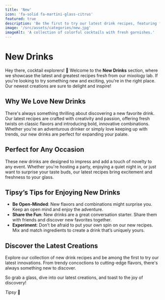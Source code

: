 ```yaml
---
title: 'New'
icon: 'fa-solid fa-martini-glass-citrus'
featured: true
description: 'Be the first to try our latest drink recipes, featuring fresh and innovative flavors. Perfect for adventurous cocktail lovers!'
image: '/src/assets/categories/new.jpg'
imageAlt: 'A collection of colorful cocktails with fresh garnishes.'
---
```


# New Drinks

Hey there, cocktail explorers! 🍹 Welcome to the **New Drinks** section, where we showcase the latest and greatest recipes fresh from our mixology lab. If you're looking to try something new and exciting, you're in the right place. Our newest creations are sure to delight and inspire!

## Why We Love New Drinks

There's always something thrilling about discovering a new favorite drink. Our latest recipes are crafted with creativity and passion, offering fresh twists on classic flavors and introducing bold, innovative combinations. Whether you're an adventurous drinker or simply love keeping up with trends, our new drinks are perfect for expanding your palate.

## Perfect for Any Occasion

These new drinks are designed to impress and add a touch of novelty to any event. Whether you're hosting a party, enjoying a quiet night in, or just want to surprise your taste buds, our latest recipes bring excitement and freshness to your glass.

## Tipsy’s Tips for Enjoying New Drinks

-   **Be Open-Minded**: New flavors and combinations might surprise you. Keep an open mind and enjoy the adventure.
-   **Share the Fun**: New drinks are a great conversation starter. Share them with friends and discover new favorites together.
-   **Experiment**: Don’t be afraid to put your own spin on our new recipes. Mix and match ingredients to create a drink that’s uniquely yours.

## Discover the Latest Creations

Explore our collection of new drink recipes and be among the first to try our latest innovations. From trendy concoctions to cutting-edge flavors, there's always something new to discover.

So grab a glass, dive into our latest creations, and toast to the joy of discovery!

_Tipsy_ 🥂
